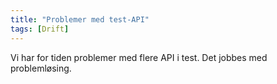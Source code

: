 ```yaml
---
title: "Problemer med test-API"
tags: [Drift]
---
```

 
Vi har for tiden problemer med flere API i test. Det jobbes med problemløsing.
